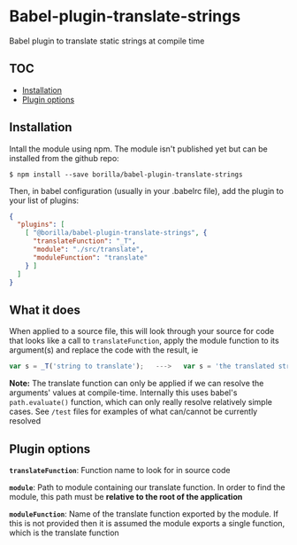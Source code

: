 # Babel-plugin-translate-strings

Babel plugin to translate static strings at compile time

## TOC

* [Installation](#installation)
* [Plugin options](#plugin-options)

## Installation

Intall the module using npm. The module isn't published yet but can be installed from the github repo:
```shell
$ npm install --save borilla/babel-plugin-translate-strings
```

Then, in babel configuration (usually in your .babelrc file), add the plugin to your list of plugins:
```json
{
  "plugins": [
    [ "@borilla/babel-plugin-translate-strings", {
      "translateFunction": "_T",
      "module": "./src/translate",
      "moduleFunction": "translate"
    } ]
  ]
}
```

## What it does

When applied to a source file, this will look through your source for code that looks like a call to `translateFunction`, apply the module function to its argument(s) and replace the code with the result, ie
```js
var s = _T('string to translate');   --->   var s = 'the translated string';
```

__Note:__ The translate function can only be applied if we can resolve the arguments' values at compile-time. Internally this uses babel's `path.evaluate()` function, which can only really resolve relatively simple cases. See `/test` files for examples of what can/cannot be currently resolved

## Plugin options

__`translateFunction`__: Function name to look for in source code

__`module`__: Path to module containing our translate function. In order to find the module, this path must be __relative to the root of the application__

__`moduleFunction`__: Name of the translate function exported by the module. If this is not provided then it is assumed the module exports a single function, which is the translate function
